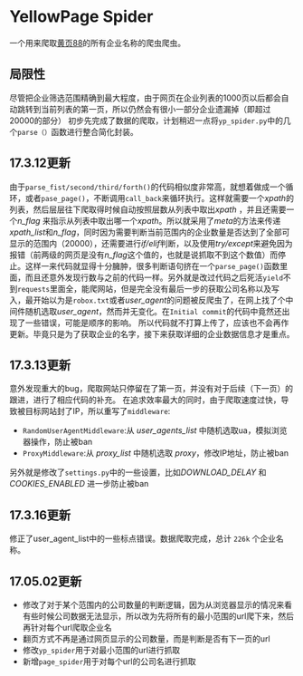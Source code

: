 # YellowPage Spider
一个用来爬取[黄页88](http://www.huangye88.com/)的所有企业名称的爬虫爬虫。
## 局限性
尽管把企业筛选范围精确到最大程度，由于网页在企业列表的1000页以后都会自动跳转到当前列表的第一页，所以仍然会有很小一部分企业遗漏掉（即超过20000的部分）
初步先完成了数据的爬取，计划稍迟一点将`yp_spider.py`中的几个`parse（）`函数进行整合简化封装。
## 17.3.12更新
由于`parse_fist/second/third/forth()`的代码相似度非常高，就想着做成一个循环，或者`pase_page()`，不断调用`call_back`来循环执行。这样就需要一个*xpath*的列表，然后层层往下爬取得时候自动按照层数从列表中取出*xpath* ，并且还需要一个*n_flag* 来指示从列表中取出哪一个*xpath*。所以就采用了*meta*的方法来传递*xpath_list*和*n_flag*，同时因为需要判断当前范围内的企业数量是否达到了全部可显示的范围内（20000），还需要进行*if/elif*判断，以及使用*try/except*来避免因为报错（前两级的网页是没有*n_flag*这个值的，也就是说抓取不到这个数值）而停止。这样一来代码就显得十分臃肿，很多判断语句挤在一个`parse_page()`函数里面，而且还意外发现行数与之前的代码一样。另外就是改过代码之后死活`yield`不到`requests`里面全，能爬网站，但是完全没有最后一步的获取公司名称以及写入，最开始以为是`robox.txt`或者*user_agent*的问题被反爬虫了，在网上找了个中间件随机选取*user_agent*，然而并无变化。在`Initial commit`的代码中竟然还出现了一些错误，可能是顺序的影响。
所以代码就不打算上传了，应该也不会再作更新。毕竟只是为了获取企业的名字，接下来获取详细的企业数据信息才是重点。
## 17.3.13更新
意外发现重大的bug，爬取网站只停留在了第一页，并没有对于后续（下一页）的跟进，进行了相应代码的补充。
在追求效率最大的同时，由于爬取速度过快，导致被目标网站封了IP，所以重写了`middleware`:

* `RandomUserAgentMiddleware`:从 *user_agents_list* 中随机选取ua，模拟浏览器操作，防止被ban
* `ProxyMiddleware`:从 *proxy_list* 中随机选取 *proxy*，修改IP地址，防止被ban

另外就是修改了`settings.py`中的一些设置，比如*DOWNLOAD_DELAY* 和 *COOKIES_ENABLED* 进一步防止被ban

## 17.3.16更新
修正了user_agent_list中的一些标点错误。数据爬取完成，总计 `226k` 个企业名称。

## 17.05.02更新
* 修改了对于某个范围内的公司数量的判断逻辑，因为从浏览器显示的情况来看有些时候公司数据无法显示，所以改为先将所有的最小范围的url爬下来，然后再针对每个url爬取企业名
* 翻页方式不再是通过网页显示的公司数量，而是判断是否有下一页的url
* 修改`yp_spider`用于对最小范围的url进行抓取
* 新增`page_spider`用于对每个url的公司名进行抓取